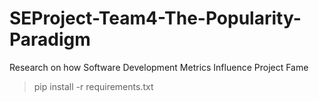 # SEProject-Team4-The-Popularity-Paradigm

Research on how Software Development Metrics Influence Project Fame

> pip install -r requirements.txt